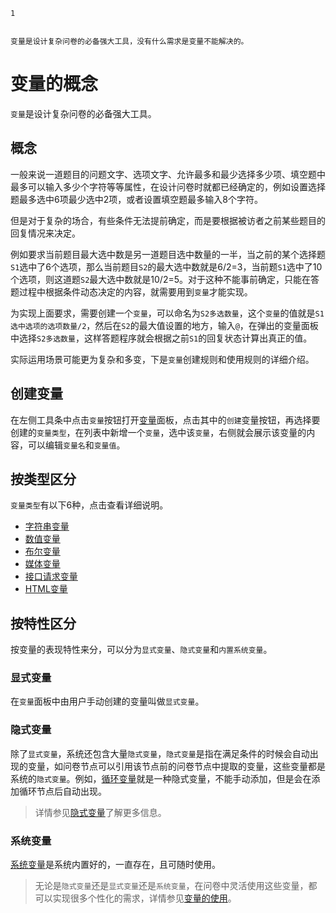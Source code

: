 ```index
1
```
```tag

```
```summary
变量是设计复杂问卷的必备强大工具，没有什么需求是变量不能解决的。
```
# 变量的概念

`变量`是设计复杂问卷的必备强大工具。

## 概念
一般来说一道题目的问题文字、选项文字、允许最多和最少选择多少项、填空题中最多可以输入多少个字符等等属性，在设计问卷时就都已经确定的，例如设置选择题最多选中6项最少选中2项，或者设置填空题最多输入8个字符。

但是对于复杂的场合，有些条件无法提前确定，而是要根据被访者之前某些题目的回复情况来决定。

例如要求当前题目最大选中数是另一道题目选中数量的一半，当之前的某个选择题`S1`选中了6个选项，那么当前题目`S2`的最大选中数就是6/2=3，当前题`S1`选中了10个选项，则这道题`S2`最大选中数就是10/2=5。对于这种不能事前确定，只能在答题过程中根据条件动态决定的内容，就需要用到`变量`才能实现。

为实现上面要求，需要创建一个`变量`，可以命名为`S2多选数量`，这个`变量`的值就是`S1选中选项的选项数量/2`，然后在`S2`的最大值设置的地方，输入`@`，在弹出的变量面板中选择`S2多选数量`，这样答题程序就会根据之前`S1`的回复状态计算出真正的值。

实际运用场景可能更为复杂和多变，下是`变量`创建规则和使用规则的详细介绍。

## 创建变量
在左侧工具条中点击`变量`按钮打开[变量](../04layoutOfEditor/03components/04variable.md)面板，点击其中的`创建`变量按钮，再选择要创建的`变量类型`，在列表中新增一个`变量`，选中该`变量`，右侧就会展示该变量的内容，可以编辑`变量名`和`变量值`。

## 按类型区分
`变量类型`有以下6种，点击查看详细说明。

+ [字符串变量](./02stringVariable.md)
+ [数值变量](./03dataVariable.md)
+ [布尔变量](./04boolVariable.md)
+ [媒体变量](./05mediaVariable.md)
+ [接口请求变量](./06requestVariable.md)
+ [HTML变量](./07htmlVariable.md)

## 按特性区分
按变量的表现特性来分，可以分为`显式变量`、`隐式变量`和`内置系统变量`。

### 显式变量
在`变量`面板中由用户手动创建的变量叫做`显式变量`。

### 隐式变量
除了`显式变量`，系统还包含大量`隐式变量`，`隐式变量`是指在满足条件的时候会自动出现的变量，如问卷节点可以引用该节点前的问卷节点中提取的变量，这些变量都是系统的`隐式变量`。例如，[循环变量](./10loopVariable.md)就是一种隐式变量，不能手动添加，但是会在添加循环节点后自动出现。
> 详情参见[隐式变量](./08implictVariable.md)了解更多信息。

### 系统变量
[系统变量](./09buildinVariable.md)是系统内置好的，一直存在，且可随时使用。

> 无论是`隐式变量`还是`显式变量`还是`系统变量`，在问卷中灵活使用这些变量，都可以实现很多个性化的需求，详情参见[变量的使用](./12useVariable.md)。

